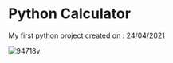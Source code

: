 # Python Calculator
My first python project created on : 24/04/2021

![94718v](https://github.com/user-attachments/assets/dba1ab5d-2158-4a1b-8b1a-e2257156cb4b)
